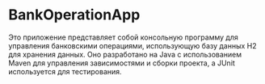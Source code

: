 # BankOperationApp
Это приложение представляет собой консольную программу для управления банковскими операциями, использующую базу данных H2 для хранения данных. Оно разработано на Java с использованием Maven для управления зависимостями и сборки проекта, а JUnit используется для тестирования.
